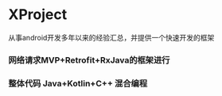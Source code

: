 # XProject
从事android开发多年以来的经验汇总，并提供一个快速开发的框架
### 网络请求MVP+Retrofit+RxJava的框架进行
### 整体代码 Java+Kotlin+C++ 混合编程

